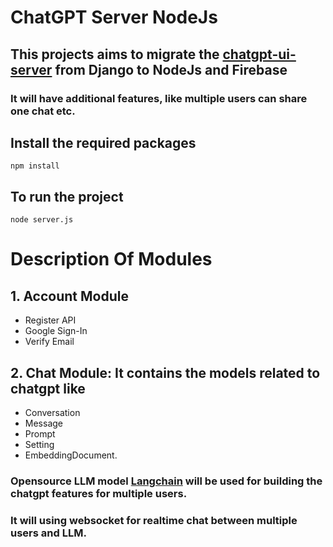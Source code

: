 # **ChatGPT Server NodeJs**

## This projects aims to migrate the [chatgpt-ui-server](https://github.com/WongSaang/chatgpt-ui-server) from Django to NodeJs and Firebase
### It will have additional features, like multiple users can share one chat etc.

## Install the required packages
```node
npm install
```
## To run the project
```node
node server.js
```

# Description Of Modules

## 1. Account Module
* Register API
* Google Sign-In
* Verify Email

## 2. Chat Module: It contains the models related to chatgpt like 
* Conversation
* Message
* Prompt
* Setting
* EmbeddingDocument.
### Opensource LLM model [**Langchain**](https://www.npmjs.com/package/langchain) will be used for building the chatgpt features for multiple users.
### It will using websocket for realtime chat between multiple users and LLM.

